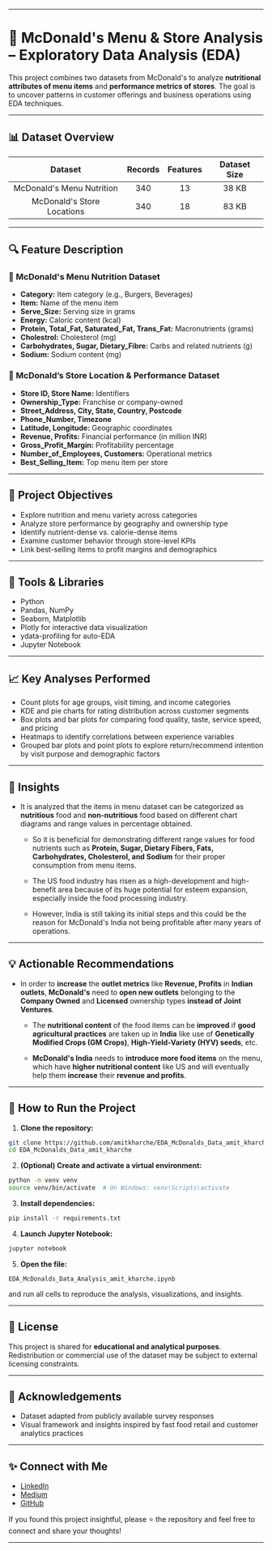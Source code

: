 
---
# 🍔 McDonald's Menu & Store Analysis – Exploratory Data Analysis (EDA)

This project combines two datasets from McDonald's to analyze **nutritional attributes of menu items** and **performance metrics of stores**. The goal is to uncover patterns in customer offerings and business operations using EDA techniques.

---

## 📊 Dataset Overview

| Dataset | Records | Features | Dataset Size |
|:--:|:--:|:--:|:--:|
| McDonald's Menu Nutrition | 340 | 13 | 38 KB |
| McDonald's Store Locations | 340 | 18 | 83 KB |

---

## 🔍 Feature Description

### 🍟 McDonald's Menu Nutrition Dataset
- **Category:** Item category (e.g., Burgers, Beverages)
- **Item:** Name of the menu item
- **Serve_Size:** Serving size in grams
- **Energy:** Caloric content (kcal)
- **Protein, Total_Fat, Saturated_Fat, Trans_Fat:** Macronutrients (grams)
- **Cholestrol:** Cholesterol (mg)
- **Carbohydrates, Sugar, Dietary_Fibre:** Carbs and related nutrients (g)
- **Sodium:** Sodium content (mg)

### 🏬 McDonald’s Store Location & Performance Dataset
- **Store ID, Store Name:** Identifiers
- **Ownership_Type:** Franchise or company-owned
- **Street_Address, City, State, Country, Postcode**
- **Phone_Number, Timezone**
- **Latitude, Longitude:** Geographic coordinates
- **Revenue, Profits:** Financial performance (in million INR)
- **Gross_Profit_Margin:** Profitability percentage
- **Number_of_Employees, Customers:** Operational metrics
- **Best_Selling_Item:** Top menu item per store

---

## 📌 Project Objectives

- Explore nutrition and menu variety across categories
- Analyze store performance by geography and ownership type
- Identify nutrient-dense vs. calorie-dense items
- Examine customer behavior through store-level KPIs
- Link best-selling items to profit margins and demographics

---

## 🔧 Tools & Libraries

- Python
- Pandas, NumPy
- Seaborn, Matplotlib
- Plotly for interactive data visualization
- ydata-profiling for auto-EDA
- Jupyter Notebook

---

## 📈 Key Analyses Performed

- Count plots for age groups, visit timing, and income categories
- KDE and pie charts for rating distribution across customer segments
- Box plots and bar plots for comparing food quality, taste, service speed, and pricing
- Heatmaps to identify correlations between experience variables
- Grouped bar plots and point plots to explore return/recommend intention by visit purpose and demographic factors

---

## 📌 Insights

- It is analyzed that the items in menu dataset can be categorized as **nutritious** food and **non-nutritious** food based on different chart diagrams and range values in percentage obtained.

  - So it is beneficial for demonstrating different range values for food nutrients such as **Protein, Sugar, Dietary Fibers, Fats, Carbohydrates, Cholesterol, and Sodium** for their proper consumption from menu items.

  - The US food industry has risen as a high-development and high-benefit area because of its huge potential for esteem expansion, especially inside the food processing industry.

  - However, India is still taking its initial steps and this could be the reason for McDonald's India not being profitable after many years of operations.


---

## 💡 Actionable Recommendations

- In order to **increase** the **outlet metrics** like **Revenue, Profits** in **Indian outlets**, **McDonald's** need to **open new outlets** belonging to the **Company Owned** and **Licensed** ownership types **instead of Joint Ventures**.

  - The **nutritional content** of the food items can be **improved** if **good agricultural practices** are taken up in **India** like use of **Genetically Modified Crops (GM Crops)**, **High-Yield-Variety (HYV) seeds**, etc.

  - **McDonald's India** needs to **introduce more food items** on the menu, which have **higher nutritional content** like US and will eventually help them **increase** their **revenue and profits**.

---

## 🧪 How to Run the Project

1. **Clone the repository:**
```bash
git clone https://github.com/amitkharche/EDA_McDonalds_Data_amit_kharche.git
cd EDA_McDonalds_Data_amit_kharche
````

2. **(Optional) Create and activate a virtual environment:**

```bash
python -m venv venv
source venv/bin/activate  # On Windows: venv\Scripts\activate
```

3. **Install dependencies:**

```bash
pip install -r requirements.txt
```

4. **Launch Jupyter Notebook:**

```bash
jupyter notebook
```

5. **Open the file:**

```
EDA_McDonalds_Data_Analysis_amit_kharche.ipynb
```

and run all cells to reproduce the analysis, visualizations, and insights.

---

## 📜 License

This project is shared for **educational and analytical purposes**. Redistribution or commercial use of the dataset may be subject to external licensing constraints.

---

## 🤝 Acknowledgements

* Dataset adapted from publicly available survey responses
* Visual framework and insights inspired by fast food retail and customer analytics practices

---

## ✨ Connect with Me

* [LinkedIn](https://www.linkedin.com/in/amit-kharche)
* [Medium](https://medium.com/@amitkharche14)
* [GitHub](https://github.com/amitkharche)

If you found this project insightful, please ⭐ the repository and feel free to connect and share your thoughts!

---